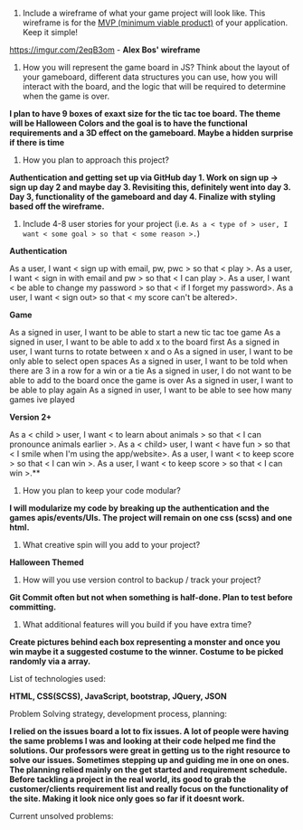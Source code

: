 1. Include a wireframe of what your game project will look like. This wireframe is for the [MVP (minimum viable product)](https://en.wikipedia.org/wiki/Minimum_viable_product) of your application. Keep it simple!

 https://imgur.com/2eqB3om  - **Alex Bos' wireframe**

1. How you will represent the game board in JS? Think about the layout of your gameboard, different data structures you can use, how you will interact with the board, and the logic that will be required to determine when the game is over.

**I plan to have 9 boxes of exaxt size for the tic tac toe board. The theme will be Halloween Colors and the goal is to have the functional requirements and a 3D effect on the gameboard. Maybe a hidden surprise if there is time**

1. How you plan to approach this project?

**Authentication and getting set up via GitHub day 1. Work on sign up -> sign up day 2 and maybe day 3. Revisiting this, definitely went into day 3. Day 3, functionality of the gameboard and day 4. Finalize with styling based off the wireframe.**

1. Include 4-8 user stories for your project (i.e. `As a < type of > user, I want < some goal > so that < some reason >.`)

**Authentication**

As a user, I want < sign up with email, pw, pwc > so that < play >.
As a user, I want < sign in with email and pw > so that < I can play >.
As a user, I want < be able to change my password > so that < if I forget my password>.
As a user, I want < sign out> so that < my score can't be altered>.

**Game**

As a signed in user, I want to be able to start a new tic tac toe game
As a signed in user, I want to be able to add x to the board first
As a signed in user, I want turns to rotate between x and o
As a signed in user, I want to be only able to select open spaces
As a signed in user, I want to be told when there are 3 in a row for a win or a tie
As a signed in user, I do not want to be able to add to the board once the game is over
As a signed in user, I want to be able to play again
As a signed in user, I want to be able to see how many games ive played

**Version 2+**

As a < child > user, I want < to learn about animals > so that < I can pronounce animals earlier >.
As a < child> user, I want < have fun > so that < I smile when I'm using the app/website>.
As a user, I want < to keep score > so that < I can win >.
As a user, I want < to keep score > so that < I can win >.**

1. How you plan to keep your code modular?

**I will modularize my code by breaking up the authentication and the games apis/events/UIs. The project will remain on one css (scss) and one html.**

1. What creative spin will you add to your project?

**Halloween Themed**

1. How will you use version control to backup / track your project?

**Git Commit often but not when something is half-done. Plan to test before committing.**

1. What additional features will you build if you have extra time?

**Create pictures behind each box representing a monster and once you win maybe it a suggested costume to the winner. Costume to be picked randomly via a array.**

List of technologies used:

**HTML, CSS(SCSS), JavaScript, bootstrap, JQuery, JSON**

Problem Solving strategy, development process, planning:

**I relied on the issues board a lot to fix issues. A lot of people were having the same problems I was and looking at their code helped me find the solutions. Our professors were great in getting us to the right resource to solve our issues. Sometimes stepping up and guiding me in one on ones. The planning relied mainly on the get started and requirement schedule. Before tackling a project in the real world, its good to grab the customer/clients requirement list and really focus on the functionality of the site. Making it look nice only goes so far if it doesnt work.**

Current unsolved problems:
